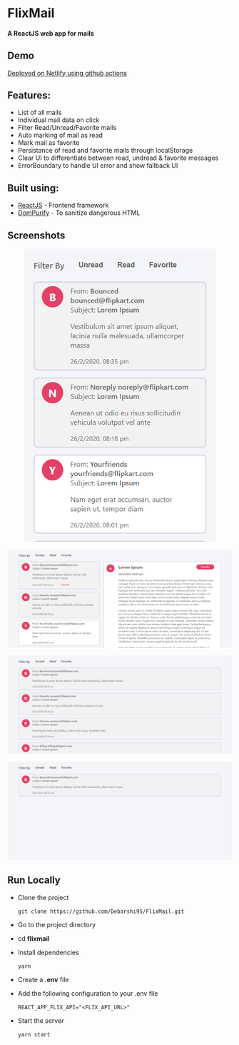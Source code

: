 # FlixMail

#### A ReactJS web app for mails

## Demo

[Deployed on Netlify using github actions](https://debarshib-flixmail.netlify.app/)

## Features:

- List of all mails
- Individual mail data on click
- Filter Read/Unread/Favorite mails
- Auto marking of mail as read
- Mark mail as favorite
- Persistance of read and favorite mails through localStorage
- Clear UI to differentiate between read, undread & favorite messages
- ErrorBoundary to handle UI error and show fallback UI

## Built using:

- [ReactJS](https://reactjs.org/) - Frontend framework
- [DomPurify](https://www.npmjs.com/package/dompurify) - To sanitize dangerous HTML

## Screenshots

<div align="center">

![Desktop-1](screenshots/1.png)

![Desktop-2](screenshots/2.png)

![Desktop-3](screenshots/3.png)

![Desktop-4](screenshots/4.png)

</div>

## Run Locally

- Clone the project
  ```
  git clone https://github.com/Debarshi95/FlixMail.git
  ```
- Go to the project directory
- cd **flixmail**
- Install dependencies
  ```
  yarn
  ```
- Create a **.env** file
- Add the following configuration to your .env file

  ```
  REACT_APP_FLIX_API="<FLIX_API_URL>"
  ```

- Start the server
  ```
  yarn start
  ```
